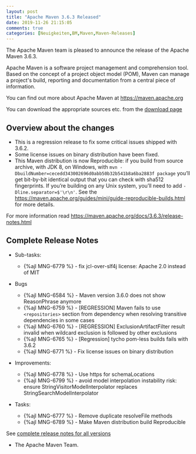 ```yaml
---
layout: post
title: "Apache Maven 3.6.3 Released"
date: 2019-11-26 21:15:05
comments: true
categories: [Neuigkeiten,BM,Maven,Maven-Releases]
---
```

The Apache Maven team is pleased to announce the release of the Apache
Maven 3.6.3.

Apache Maven is a software project management and comprehension tool. Based
on the concept of a project object model (POM), Maven can manage a
project's build, reporting and documentation from a central piece of
information.

You can find out more about Apache Maven at https://maven.apache.org

You can download the appropriate sources etc. from 
the [download page](https://maven.apache.org/download.cgi)

<!-- more -->

## Overview about the changes

- This is a regression release to fix some critical issues shipped with 3.6.2.
- Some license issues on binary distribution have been fixed.
- This Maven distribution is now Reproducible: if you build from source archive, with JDK 8, 
  on Windows, with `mvn -DbuildNumber=cecedd343002696d0abb50b32b541b8a6ba2883f package` you’ll 
  get bit-by-bit identical output that you can check with sha512 fingerprints.
  If you’re building on any Unix system, you’ll need to add `-Dline.separator=$'\r\n'`. 
  See the https://maven.apache.org/guides/mini/guide-reproducible-builds.html for more details.

For more information read https://maven.apache.org/docs/3.6.3/release-notes.html


## Complete Release Notes

* Sub-tasks:

  * {%ajl MNG-6779 %} - fix jcl-over-slf4j license: Apache 2.0 instead of MIT

* Bugs

  * {%ajl MNG-6584 %} - Maven version 3.6.0 does not show ReasonPhrase anymore
  * {%ajl MNG-6759 %} - [REGRESSION] Maven fails to use `<repositories>` section from dependency when resolving transitive dependencies in some cases
  * {%ajl MNG-6760 %} - [REGRESSION] ExclusionArtifactFilter result invalid when wildcard exclusion is followed by other exclusions
  * {%ajl MNG-6765 %} - [Regression] tycho pom-less builds fails with 3.6.2
  * {%ajl MNG-6771 %} - Fix license issues on binary distribution

* Improvements:

  * {%ajl MNG-6778 %} - Use https for schemaLocations
  * {%ajl MNG-6799 %} - avoid model interpolation instability risk: ensure StringVisitorModelInterpolator replaces StringSearchModelInterpolator

* Tasks:

  * {%ajl MNG-6777 %} - Remove duplicate resolveFile methods
  * {%ajl MNG-6789 %} - Make Maven distribution build Reproducible


See [complete release notes for all versions][5]

- The Apache Maven Team.


[0]: ../../download.html
[1]: ../../plugins/index.html
[2]: https://maven.apache.org/
[4]: https://issues.apache.org/jira/secure/ReleaseNote.jspa?projectId=12316922&version=12346152 
[5]: ../../docs/history.html
